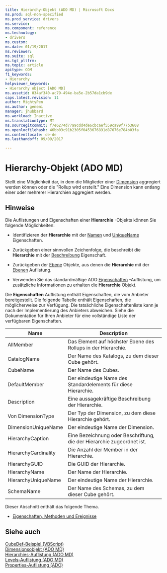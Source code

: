 ```yaml
---
title: Hierarchy-Objekt (ADO MD) | Microsoft Docs
ms.prod: sql-non-specified
ms.prod_service: drivers
ms.service: 
ms.component: reference
ms.technology:
- drivers
ms.custom: 
ms.date: 01/19/2017
ms.reviewer: 
ms.suite: sql
ms.tgt_pltfrm: 
ms.topic: article
apitype: COM
f1_keywords:
- Hierarchy
helpviewer_keywords:
- Hierarchy object [ADO MD]
ms.assetid: 034af340-ac79-494e-ba5e-2b57da1cb9de
caps.latest.revision: 11
author: MightyPen
ms.author: genemi
manager: jhubbard
ms.workload: Inactive
ms.translationtype: MT
ms.sourcegitcommit: f7e6274d77a9cdd4de6cbcaef559ca99f77b3608
ms.openlocfilehash: 46bb03c91b2305f0453676891d87676e784b03fa
ms.contentlocale: de-de
ms.lasthandoff: 09/09/2017

---
```

# <a name="hierarchy-object-ado-md"></a>Hierarchy-Objekt (ADO MD)
Stellt eine Möglichkeit dar, in dem die Mitglieder einer [Dimension](../../../ado/reference/ado-md-api/dimension-object-ado-md.md) aggregiert werden können oder die "Rollup wird erstellt." Eine Dimension kann entlang einer oder mehrerer Hierarchien aggregiert werden.  
  
## <a name="remarks"></a>Hinweise  
 Die Auflistungen und Eigenschaften einer **Hierarchie** -Objekts können Sie folgende Möglichkeiten:  
  
-   Identifizieren der **Hierarchie** mit der [Namen](../../../ado/reference/ado-md-api/name-property-ado-md.md) und [UniqueName](../../../ado/reference/ado-md-api/uniquename-property-ado-md.md) Eigenschaften.  
  
-   Zurückgeben einer sinnvollen Zeichenfolge, die beschreibt die **Hierarchie** mit der [Beschreibung](../../../ado/reference/ado-md-api/description-property-ado-md.md) Eigenschaft.  
  
-   Zurückgeben der [Ebene](../../../ado/reference/ado-md-api/level-object-ado-md.md) Objekte, aus denen die **Hierarchie** mit der [Ebenen](../../../ado/reference/ado-md-api/levels-collection-ado-md.md) Auflistung.  
  
-   Verwenden Sie das standardmäßige ADO [Eigenschaften](../../../ado/reference/ado-api/properties-collection-ado.md) -Auflistung, um zusätzliche Informationen zu erhalten die **Hierarchie** Objekt.  
  
 Die **Eigenschaften** Auflistung enthält Eigenschaften, die vom Anbieter bereitgestellt. Die folgende Tabelle enthält Eigenschaften, die möglicherweise zur Verfügung. Die tatsächliche Eigenschaftenliste kann je nach der Implementierung des Anbieters abweichen. Siehe die Dokumentation für Ihren Anbieter für eine vollständige Liste der verfügbaren Eigenschaften.  
  
|Name|Description|  
|----------|-----------------|  
|AllMember|Das Element auf höchster Ebene des Rollups in der Hierarchie.|  
|CatalogName|Der Name des Katalogs, zu dem dieser Cube gehört.|  
|CubeName|Der Name des Cubes.|  
|DefaultMember|Der eindeutige Name des Standardelements für diese Hierarchie.|  
|Description|Eine aussagekräftige Beschreibung der Hierarchie.|  
|Von DimensionType|Der Typ der Dimension, zu dem diese Hierarchie gehört.|  
|DimensionUniqueName|Der eindeutige Name der Dimension.|  
|HierarchyCaption|Eine Bezeichnung oder Beschriftung, die der Hierarchie zugeordnet ist.|  
|HierarchyCardinality|Die Anzahl der Member in der Hierarchie.|  
|HierarchyGUID|Die GUID der Hierarchie.|  
|HierarchyName|Der Name der Hierarchie.|  
|HierarchyUniqueName|Der eindeutige Name der Hierarchie.|  
|SchemaName|Der Name des Schemas, zu dem dieser Cube gehört.|  
  
 Dieser Abschnitt enthält das folgende Thema.  
  
-   [Eigenschaften, Methoden und Ereignisse](../../../ado/reference/ado-md-api/hierarchy-object-properties-methods-and-events.md)  
  
## <a name="see-also"></a>Siehe auch  
 [CubeDef-Beispiel (VBScript)](../../../ado/reference/ado-md-api/cubedef-example-vbscript.md)   
 [Dimensionsobjekt (ADO MD)](../../../ado/reference/ado-md-api/dimension-object-ado-md.md)   
 [Hierarchies-Auflistung (ADO MD)](../../../ado/reference/ado-md-api/hierarchies-collection-ado-md.md)   
 [Levels-Auflistung (ADO MD)](../../../ado/reference/ado-md-api/levels-collection-ado-md.md)   
 [Properties-Auflistung (ADO)](../../../ado/reference/ado-api/properties-collection-ado.md)

